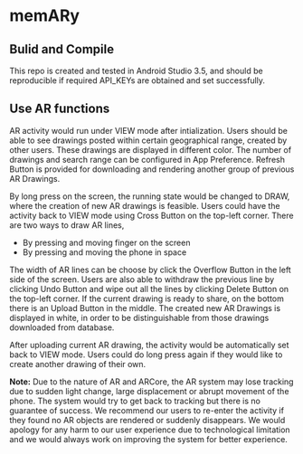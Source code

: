 # memARy

## Bulid and Compile

This repo is created and tested in Android Studio 3.5, and should be reproducible if required API_KEYs are obtained and set successfully.


## Use AR functions

AR activity would run under VIEW mode after intialization. Users should be able to see drawings posted within certain geographical range, created by other users. These drawings are displayed in different color. The number of drawings and search range can be configured in App Preference. Refresh Button is provided for downloading and rendering another group of previous AR Drawings.

By long press on the screen, the running state would be changed to DRAW, where the creation of new AR drawings is feasible. Users could have the activity back to VIEW mode using Cross Button on the top-left corner. There are two ways to draw AR lines,

   * By pressing and moving finger on the screen
   * By pressing and moving the phone in space

The width of AR lines can be choose by click the Overflow Button in the left side of the screen.  Users are also able to withdraw the previous line by clicking Undo Button and wipe out all the lines by clicking Delete Button on the top-left corner. If the current drawing is ready to share, on the bottom there is an Upload Button in the middle. The created new AR Drawings is displayed in white, in order to be distinguishable from those drawings downloaded from database.

After uploading current AR drawing, the activity would be automatically set back to VIEW mode. Users could do long press again if they would like to create another drawing of their own.

**Note:** Due to the nature of AR and ARCore, the AR system may lose tracking due to sudden light change, large displacement or abrupt movement of the phone. The system would try to get back to tracking but there is no guarantee of success. We recommend our users to re-enter the activity if
 they found no AR objects are rendered or suddenly disappears. We would apology for any harm to our user experience due to technological limitation and we would always work on improving the system for better experience.